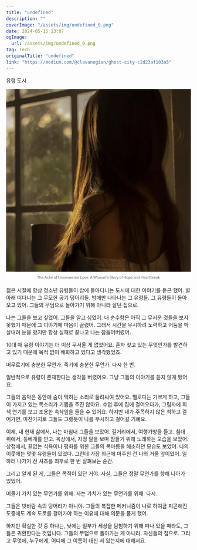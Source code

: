 ```yaml
---
title: "undefined"
description: ""
coverImage: "/assets/img/undefined_0.png"
date: 2024-05-15 13:07
ogImage: 
  url: /assets/img/undefined_0.png
tag: Tech
originalTitle: "undefined"
link: "https://medium.com/@clavanogian/ghost-city-c2d23af103a5"
---
```



유령 도시

![이미지](/assets/img/undefined_0.png)

젊은 시절에 항상 청소년 유령들이 밤에 돌아다니는 도시에 대한 이야기를 듣곤 했어. 별 아래 떠다니는 그 무모한 공기 덩어리들. 밤에만 나타나는 그 유령들. 그 유령들이 돌아오고 있어. 그들의 무덤으로 돌아가기 위해 아니라 살던 집으로.

나는 그들을 보고 싶었어. 그들을 알고 싶었어. 내 순수함은 아직 그 무서운 것들을 보지 못했기 때문에 그 이야기에 마음이 끌렸어. 그래서 시간을 무시하려 노력하고 어둠을 박살내려 눈을 떴지만 항상 실패로 끝나고 나는 잠들어버렸어.



10대 때 유령 이야기는 더 이상 무서울 게 없었어요. 혼자 찾고 있는 무엇인가를 발견하고 있기 때문에 목적 없이 배회하고 있다고 생각했었죠.

머무르기에 충분한 무언가. 죽기에 충분한 무언가. 다시 한 번.

일반적으로 유령이 존재한다는 생각을 버렸어요. 그냥 그들의 이야기를 듣지 않게 됐어요.

그들의 음악은 동안에 숨이 막히는 소리로 둘려싸여 있어요. 멜로디는 기쁘게 하고, 그들이 가지고 있는 목소리가 기쁨을 주진 않아요. 수업 후에 집에 걸어오다가, 그림자에 회색 연기를 보고 조용한 속삭임을 들을 수 있어요. 하지만 내가 주목하지 않은 척하고 걸어가면, 마찬가지로 그들도 그랬듯이 나를 무시하고 걸어갈 거예요.



이제, 내 현재 삶에서, 나는 마침내 그들을 보았어. 길거리에서, 여행가방을 들고. 침대 위에서, 등베개를 안고. 옥상에서, 자정 달을 보며 잠들기 위해 노래하는 모습을 보았어. 상점에서, 끝없는 식욕이나 평화를 위한 그들의 목마름을 해소하던 모습도 보았어. 나의 이웃에는 몇몇 유령들이 있었다. 그런데 가장 최근에 마주친 건 나의 거울 앞이었어. 일 하러 나가기 전 셔츠를 최후로 한 번 살펴보는 순간.

그리고 알게 된 게, 그들은 목적이 있단 거야. 사실, 그들은 정말 무언가를 향해 나아가 있었어.

머물기 가치 있는 무언가를 위해. 사는 가치가 있는 무언가를 위해. 다시.

그들은 빗바람 속의 덩어리가 아니야. 그들의 복잡한 메커니즘이 나로 하여금 피곤해진 도중에도 계속 도로를 걸어가야 하는 이유에 대해 의문을 품게 했어.



하지만 확실한 것 중 하나는, 낮에는 일부가 세상을 탐험하기 위해 떠나 있을 때라도, 그들은 귀환한다는 것입니다. 그들의 무덤으로 돌아가는 게 아니라. 자신들의 집으로. 그리고 무엇에, 누구에게, 어디에 그 이름이 대신 서 있는지에 대해서요.